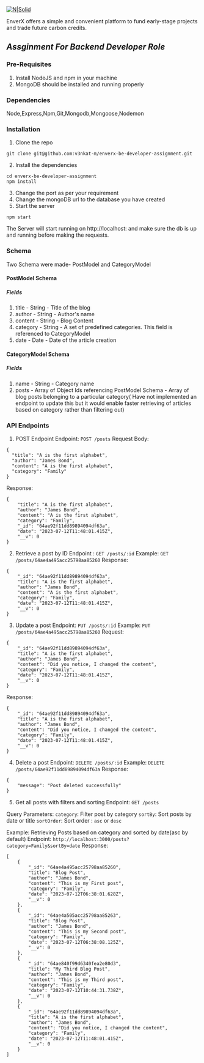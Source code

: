 [![N|Solid](https://iili.io/Hi9giog.png)](https://www.enverx.com/)

EnverX offers a simple and convenient platform to fund early-stage projects
and trade future carbon credits.

## _Assginment For Backend Developer Role_

### Pre-Requisites
1) Install NodeJS and npm in your machine
2) MongoDB should be installed and running properly

### Dependencies
Node,Express,Npm,Git,Mongodb,Mongoose,Nodemon

### Installation
1) Clone the repo
```
git clone git@github.com:v3nkat-m/enverx-be-developer-assignment.git
```
2) Install the dependencies
```
cd enverx-be-developer-assignment
npm install
```
3) Change the port as per your requirement
4) Change the mongoDB url to the database you have created
5) Start the server
```
npm start
```
The Server will start running on http://localhost:<port> and make sure the db is up and running before making the requests.



### Schema
Two Schema were made- PostModel and CategoryModel

#### PostModel Schema
##### Fields
1) title - String - Title of the blog
2) author - String - Author's name
3) content - String - Blog Content
4) category - String - A set of predefined categories. This field is referenced to CategoryModel
5) date - Date - Date of the article creation

#### CategoryModel Schema
##### Fields
1) name - String - Category name
2) posts - Array of Object Ids referencing PostModel Schema - Array of blog posts belonging to a particular category( Have not implemented an endpoint to update this but it would enable faster retrieving of articles based on category rather than filtering out)
   
### API Endpoints
1) POST Endpoint
Endpoint: `POST /posts`
Request Body:
```
{
  "title": "A is the first alphabet",
  "author": "James Bond",
  "content": "A is the first alphabet",
  "category": "Family"
}
```
Response:
```
{
    "title": "A is the first alphabet",
    "author": "James Bond",
    "content": "A is the first alphabet",
    "category": "Family",
    "_id": "64ae92f11dd89894094df63a",
    "date": "2023-07-12T11:48:01.415Z",
    "__v": 0
}
```
2) Retrieve a post by ID
Endpoint : `GET /posts/:id`
Example: `GET /posts/64ae4a495acc25798aa85260`
Response:
```
{
    "_id": "64ae92f11dd89894094df63a",
    "title": "A is the first alphabet",
    "author": "James Bond",
    "content": "A is the first alphabet",
    "category": "Family",
    "date": "2023-07-12T11:48:01.415Z",
    "__v": 0
}
```
3) Update a post
Endpoint: `PUT /posts/:id`
Example: `PUT /posts/64ae4a495acc25798aa85260`
Request:
```
{
    "_id": "64ae92f11dd89894094df63a",
    "title": "A is the first alphabet",
    "author": "James Bond",
    "content": "Did you notice, I changed the content",
    "category": "Family",
    "date": "2023-07-12T11:48:01.415Z",
    "__v": 0
}
```
Response:
```
{
    "_id": "64ae92f11dd89894094df63a",
    "title": "A is the first alphabet",
    "author": "James Bond",
    "content": "Did you notice, I changed the content",
    "category": "Family",
    "date": "2023-07-12T11:48:01.415Z",
    "__v": 0
}
```
4) Delete a post
Endpoint: `DELETE /posts/:id`
Example: `DELETE /posts/64ae92f11dd89894094df63a`
Response:
```
{
    "message": "Post deleted successfully"
}
```
5) Get all posts with filters and sorting
Endpoint: `GET /posts`

Query Parameters:
`category`: Filter post by category
`sortBy`: Sort posts by date or title
`sortOrder`: Sort order : `asc` or `desc`

Example:
Retrieving Posts based on category and sorted by date(asc by default)
Endpoint: `http://localhost:3000/posts?category=Family&sortBy=date`
Response:
```
[
    {
        "_id": "64ae4a495acc25798aa85260",
        "title": "Blog Post",
        "author": "James Bond",
        "content": "This is my First post",
        "category": "Family",
        "date": "2023-07-12T06:38:01.628Z",
        "__v": 0
    },
    {
        "_id": "64ae4a505acc25798aa85263",
        "title": "Blog Post",
        "author": "James Bond",
        "content": "This is my Second post",
        "category": "Family",
        "date": "2023-07-12T06:38:08.125Z",
        "__v": 0
    },
    {
        "_id": "64ae840f99d6340fea2e80d3",
        "title": "My Third Blog Post",
        "author": "James Bond",
        "content": "This is my Third post",
        "category": "Family",
        "date": "2023-07-12T10:44:31.738Z",
        "__v": 0
    },
    {
        "_id": "64ae92f11dd89894094df63a",
        "title": "A is the first alphabet",
        "author": "James Bond",
        "content": "Did you notice, I changed the content",
        "category": "Family",
        "date": "2023-07-12T11:48:01.415Z",
        "__v": 0
    }
]
```

